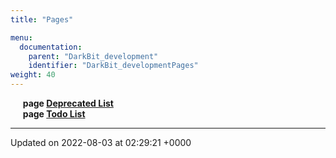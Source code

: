 ```yaml
---
title: "Pages"

menu:
  documentation:
    parent: "DarkBit_development"
    identifier: "DarkBit_developmentPages" 
weight: 40
---
```



&nbsp;&nbsp;&nbsp;&nbsp;&nbsp;<b>page <a href=/documentation/code/darkbit_development/pages/deprecated/#page-deprecated>Deprecated List<a></b><br>
&nbsp;&nbsp;&nbsp;&nbsp;&nbsp;<b>page <a href=/documentation/code/darkbit_development/pages/todo/#page-todo>Todo List<a></b><br>



-------------------------------

Updated on 2022-08-03 at 02:29:21 +0000
